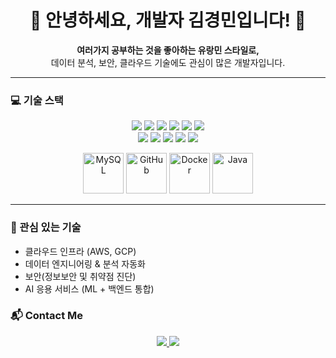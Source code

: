 <h1 align="center">👋 안녕하세요, 개발자 김경민입니다! 👋</h1>

<p align="center">
  <b>여러가지 공부하는 것을 좋아하는 유랑민 스타일로,</b><br>
  데이터 분석, 보안, 클라우드 기술에도 관심이 많은 개발자입니다.
</p>

---

### 💻 기술 스택

<p align="center">
  <img src="https://img.shields.io/badge/Java-007396?style=flat-square&logo=Java&logoColor=white"/>
  <img src="https://img.shields.io/badge/JavaScript-F7DF1E?style=flat-square&logo=JavaScript&logoColor=black"/>
  <img src="https://img.shields.io/badge/MySQL-4479A1?style=flat-square&logo=MySQL&logoColor=white"/>
  <img src="https://img.shields.io/badge/Docker-2496ED?style=flat-square&logo=Docker&logoColor=white"/>
  <img src="https://img.shields.io/badge/Kali%20Linux-557C94?style=flat-square&logo=kalilinux&logoColor=white"/>
    <img src="https://img.shields.io/badge/Linux-FCC624?style=flat-square&logo=Linux&logoColor=black"/>
  <br/>
  <img src="https://img.shields.io/badge/Git-F05032?style=flat-square&logo=Git&logoColor=white"/>
  <img src="https://img.shields.io/badge/Kotlin-7F52FF?style=flat-square&logo=Kotlin&logoColor=white"/>
  <img src="https://img.shields.io/badge/Python-3776AB?style=flat-square&logo=python&logoColor=white"/>
  <img src="https://img.shields.io/badge/OpenCV-5C3EE8?style=flat-square&logo=opencv&logoColor=white"/>
  <img src="https://img.shields.io/badge/Ghidra-4B6EAF?style=flat-square&logo=ghidra&logoColor=white"/>
</p>

<p align="center">
  <img src="https://techstack-generator.vercel.app/mysql-icon.svg" alt="MySQL" width="65" height="65"/>
  <img src="https://techstack-generator.vercel.app/github-icon.svg" alt="GitHub" width="65" height="65"/>
  <img src="https://techstack-generator.vercel.app/docker-icon.svg" alt="Docker" width="65" height="65"/>
  <img src="https://techstack-generator.vercel.app/java-icon.svg" alt="Java" width="65" height="65"/>
</p>

---

### 🌱 관심 있는 기술

- 클라우드 인프라 (AWS, GCP)
- 데이터 엔지니어링 & 분석 자동화
- 보안(정보보안 및 취약점 진단)
- AI 응용 서비스 (ML + 백엔드 통합)

### 📬 Contact Me

<p align="center">
  <a href="mailto:kkm305021@gmail.com">
    <img src="https://img.shields.io/badge/Gmail-D14836?style=flat-square&logo=gmail&logoColor=white"/>
  </a>
  <a href="https://www.instagram.com/kkmilli_/">
    <img src="https://img.shields.io/badge/Instagram-E4405F?style=flat-square&logo=instagram&logoColor=white"/>
  </a>
</p>

